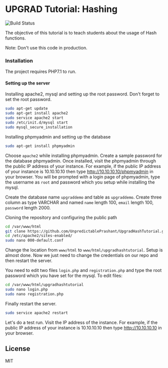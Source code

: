# UPGRAD Tutorial: Hashing

![Build Status](https://travis-ci.org/joemccann/dillinger.svg?branch=master)

The objective of this tutorial is to teach students about the usage of Hash functions.

Note: Don't use this code in production.


### Installation

The project requires PHP7.1 to run.

#### Setting up the server

Installing apache2, mysql and setting up the root password. Don't forget to set the root password.

```sh
sudo apt-get update
sudo apt-get install apache2
sudo service apache2 start
sudo /etc/init.d/mysql start
sudo mysql_secure_installation
```

Installing phpmyadmin and setting up the database

```sh
sudo apt-get install phpmyadmin
```
Choose `apache2` while installing phpmyadmin. Create a sample password for the database phpmyadmin. Once installed, visit the phpmyadmin through the public IP address of your instance. For example, if the public IP address of your instance is 10.10.10.10 then type http://10.10.10.10/phpmyadmin in your browser. You will be prompted with a login page of phpmyadmin, type the username as `root` and password which you setup while installing the mysql.

Create the database name `upgraddemo` and table as `upgraddemo`. Create three column as type VARCHAR and named `name` length 100, `email` length 100, `password` length 2000.

Cloning the repository and configuring the public path

```sh
cd /var/www/html
git clone https://github.com/UnpredictablePrashant/UpgradHashTutorial.git
cd /etc/apache2/sites-enabled/
sudo nano 000-default.conf
```
Change the location from `www/html` to `www/html/upgradhashtutorial`. Setup is almost done. Now we just need to change the credentials on our repo and then restart the server.

You need to edit two files `login.php` and `registration.php` and type the root password which you have set for the mysql. To edit files:
```sh
cd /var/www/html/upgradhashtutorial
sudo nano login.php
sudo nano registration.php
```

Finally restart the server.
```sh
sudo service apache2 restart
```

Let's do a test run. Visit the IP address of the instance. For example, if the public IP address of your instance is 10.10.10.10 then type http://10.10.10.10 in your browser.

License
----

MIT

